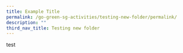 ```yaml
---
title: Example Title
permalink: /go-green-sg-activities/testing-new-folder/permalink/
description: ""
third_nav_title: Testing new folder
---
```

test